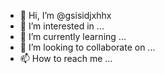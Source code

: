 - 👋 Hi, I’m @gsisidjxhhx
- 👀 I’m interested in ...
- 🌱 I’m currently learning ...
- 💞️ I’m looking to collaborate on ...
- 📫 How to reach me ...

<!---
gsisidjxhhx/gsisidjxhhx is a ✨ special ✨ repository because its `README.md` (this file) appears on your GitHub profile.
You can click the Preview link to take a look at your changes.
--->
